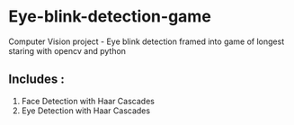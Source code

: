 # Eye-blink-detection-game
Computer Vision project - Eye blink detection framed into game of longest staring with opencv and python
## Includes :
1. Face Detection with Haar Cascades
2. Eye Detection with Haar Cascades

